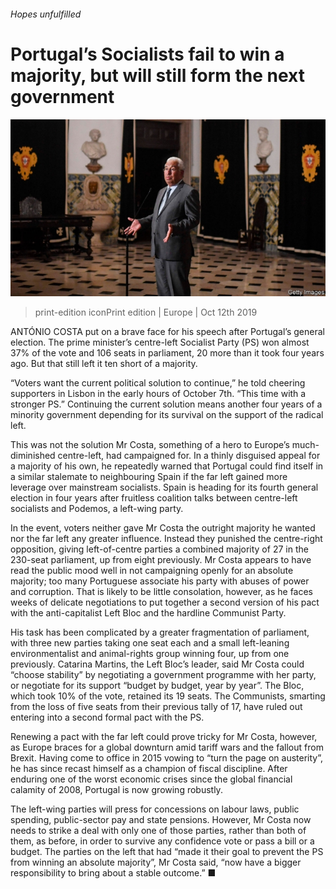 ###### Hopes unfulfilled

# Portugal’s Socialists fail to win a majority, but will still form the next government 

![image](images/20191012_eup503.jpg) 

> print-edition iconPrint edition | Europe | Oct 12th 2019 

ANTÓNIO COSTA put on a brave face for his speech after Portugal’s general election. The prime minister’s centre-left Socialist Party (PS) won almost 37% of the vote and 106 seats in parliament, 20 more than it took four years ago. But that still left it ten short of a majority. 

“Voters want the current political solution to continue,” he told cheering supporters in Lisbon in the early hours of October 7th. “This time with a stronger PS.” Continuing the current solution means another four years of a minority government depending for its survival on the support of the radical left. 

This was not the solution Mr Costa, something of a hero to Europe’s much-diminished centre-left, had campaigned for. In a thinly disguised appeal for a majority of his own, he repeatedly warned that Portugal could find itself in a similar stalemate to neighbouring Spain if the far left gained more leverage over mainstream socialists. Spain is heading for its fourth general election in four years after fruitless coalition talks between centre-left socialists and Podemos, a left-wing party. 

In the event, voters neither gave Mr Costa the outright majority he wanted nor the far left any greater influence. Instead they punished the centre-right opposition, giving left-of-centre parties a combined majority of 27 in the 230-seat parliament, up from eight previously. Mr Costa appears to have read the public mood well in not campaigning openly for an absolute majority; too many Portuguese associate his party with abuses of power and corruption. That is likely to be little consolation, however, as he faces weeks of delicate negotiations to put together a second version of his pact with the anti-capitalist Left Bloc and the hardline Communist Party. 

His task has been complicated by a greater fragmentation of parliament, with three new parties taking one seat each and a small left-leaning environmentalist and animal-rights group winning four, up from one previously. Catarina Martins, the Left Bloc’s leader, said Mr Costa could “choose stability” by negotiating a government programme with her party, or negotiate for its support “budget by budget, year by year”. The Bloc, which took 10% of the vote, retained its 19 seats. The Communists, smarting from the loss of five seats from their previous tally of 17, have ruled out entering into a second formal pact with the PS. 

Renewing a pact with the far left could prove tricky for Mr Costa, however, as Europe braces for a global downturn amid tariff wars and the fallout from Brexit. Having come to office in 2015 vowing to “turn the page on austerity”, he has since recast himself as a champion of fiscal discipline. After enduring one of the worst economic crises since the global financial calamity of 2008, Portugal is now growing robustly. 

The left-wing parties will press for concessions on labour laws, public spending, public-sector pay and state pensions. However, Mr Costa now needs to strike a deal with only one of those parties, rather than both of them, as before, in order to survive any confidence vote or pass a bill or a budget. The parties on the left that had “made it their goal to prevent the PS from winning an absolute majority”, Mr Costa said, “now have a bigger responsibility to bring about a stable outcome.” ■ 

